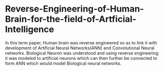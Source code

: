 # Reverse-Engineering-of-Human-Brain-for-the-field-of-Artficial-Intelligence
In this term paper, Human brain was reverse engineered so as to link it with development of Artificial Neural Networks(ANN) and Convolutional Neural networks. Biological Neuron was understood and using reverse engineering it was modeled to artificial neurons which can then further be connected to form ANN which would model Biological neural networks.


